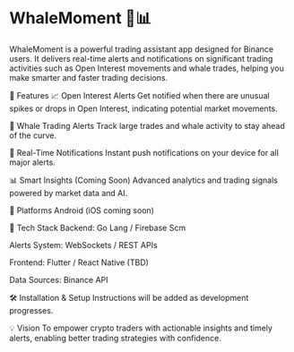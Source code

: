 # WhaleMoment 🐋📊
 WhaleMoment is a powerful trading assistant app designed for Binance users. It delivers real-time alerts and notifications on significant trading activities such as Open Interest movements and whale trades, helping you make smarter and faster trading decisions.

🚀 Features
📈 Open Interest Alerts
Get notified when there are unusual spikes or drops in Open Interest, indicating potential market movements.

🐋 Whale Trading Alerts
Track large trades and whale activity to stay ahead of the curve.

🔔 Real-Time Notifications
Instant push notifications on your device for all major alerts.

📊 Smart Insights (Coming Soon)
Advanced analytics and trading signals powered by market data and AI.

📱 Platforms
Android (iOS coming soon)

🧰 Tech Stack
Backend: Go Lang / Firebase Scm

Alerts System: WebSockets / REST APIs

Frontend: Flutter / React Native (TBD)

Data Sources: Binance API

🛠️ Installation & Setup
Instructions will be added as development progresses.

💡 Vision
To empower crypto traders with actionable insights and timely alerts, enabling better trading strategies with confidence.
